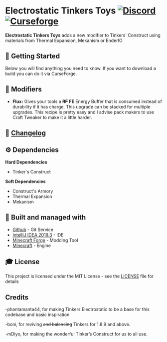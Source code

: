 # Electrostatic Tinkers Toys [![Discord][discordImg]][discordLink] [![Curseforge][curseImg]][curseLink]


**Electrostatic Tinkers Toys** adds a new modifier to Tinkers' Construct using materials from Thermal Expansion, Mekanism or EnderIO

## 🚀 Getting Started
Below you will find anything you need to know. If you want to download a build you can do it via CurseForge. 

## 📇 Modifiers

* **Flux:** Gives your tools a ~~**RF**~~ **FE** Energy Buffer that is consumed instead of durability if it has charge. This upgrade can be stacked for multiple upgrades. This recipe is pretty easy and I advise pack makers to use Craft Tweaker to make it a little harder.

## 📜 [Changelog](Changelog.md)



## ⚙️ Dependencies

**Hard Dependencies**
- Tinker's Construct

**Soft Dependencies**
- Construct's Armory
- Thermal Expansion
- Mekanism


## 🚀 Built and managed with 

* [Github](http://www.github.com/) - Git Service
* [IntellIJ IDEA 2019.3](https://www.jetbrains.com/idea/download/) - IDE
* [Minecraft Forge](https://files.minecraftforge.net/) - Modding Tool
* [Minecraft](https://www.minecraft.net/) - Engine


## 🎓 License

This project is licensed under the MIT License - see the [LICENSE](LICENSE) file for details

## Credits

-phantamanta44, for making Tinkers Electrostatic to be a base for this codebase and basic inspiration

-boni, for reviving ~~and balancing~~ Tinkers for 1.8.9 and above.

-mDiyo, for making the wonderful Tinker’s Construct for us to all use.

[discordImg]: https://img.shields.io/discord/671902942466408478.svg?logo=discord&logoWidth=18&colorB=7289DA&style=for-the-badge
[discordLink]: https://discord.gg/F55qYKm

[curseImg]: http://cf.way2muchnoise.eu/348423.svg?badge_style=for_the_badge

[curseLink]: https://www.curseforge.com/minecraft/mc-mods/electrostatic-tinkers-toys
